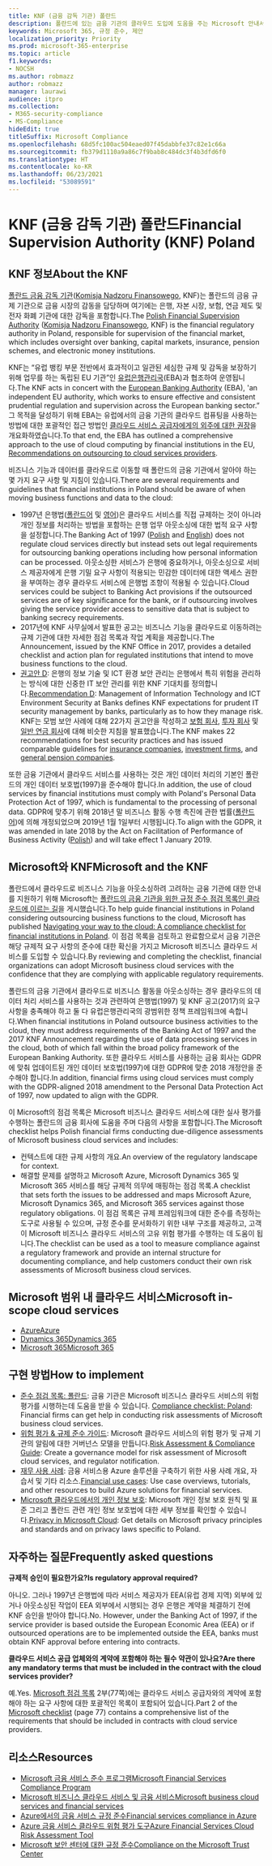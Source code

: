 ```yaml
---
title: KNF (금융 감독 기관) 폴란드
description: 폴란드에 있는 금융 기관의 클라우드 도입에 도움을 주는 Microsoft 안내서입니다.
keywords: Microsoft 365, 규정 준수, 제안
localization_priority: Priority
ms.prod: microsoft-365-enterprise
ms.topic: article
f1.keywords:
- NOCSH
ms.author: robmazz
author: robmazz
manager: laurawi
audience: itpro
ms.collection:
- M365-security-compliance
- MS-Compliance
hideEdit: true
titleSuffix: Microsoft Compliance
ms.openlocfilehash: 68d5fc100ac504eaed07f45dabbfe37c82e1c66a
ms.sourcegitcommit: fb379d1110a9a86c7f9bab8c484dc3f4b3dfd6f0
ms.translationtype: HT
ms.contentlocale: ko-KR
ms.lasthandoff: 06/23/2021
ms.locfileid: "53089591"
---
```

# <a name="financial-supervision-authority-knf-poland"></a><span data-ttu-id="300e8-104">KNF (금융 감독 기관) 폴란드</span><span class="sxs-lookup"><span data-stu-id="300e8-104">Financial Supervision Authority (KNF) Poland</span></span>

## <a name="about-the-knf"></a><span data-ttu-id="300e8-105">KNF 정보</span><span class="sxs-lookup"><span data-stu-id="300e8-105">About the KNF</span></span>

<span data-ttu-id="300e8-106">[폴란드 금융 감독 기관](https://www.knf.gov.pl/en/)([Komisja Nadzoru Finansowego](https://www.knf.gov.pl/), KNF)는 폴란드의 금융 규제 기관으로 금융 시장의 감동을 담당하며 여기에는 은행, 자본 시장, 보험, 연금 제도 및 전자 화폐 기관에 대한 감독을 포함합니다.</span><span class="sxs-lookup"><span data-stu-id="300e8-106">The [Polish Financial Supervision Authority](https://www.knf.gov.pl/en/) ([Komisja Nadzoru Finansowego](https://www.knf.gov.pl/), KNF) is the financial regulatory authority in Poland, responsible for supervision of the financial market, which includes oversight over banking, capital markets, insurance, pension schemes, and electronic money institutions.</span></span>

<span data-ttu-id="300e8-107">KNF는 “유럽 뱅킹 부문 전반에서 효과적이고 일관된 세심한 규제 및 감독을 보장하기 위해 업무를 하는 독립된 EU 기관”인 [유럽은행관리국](https://eba.europa.eu/about-us)(EBA)과 협조하여 운영됩니다.</span><span class="sxs-lookup"><span data-stu-id="300e8-107">The KNF acts in concert with the [European Banking Authority](https://eba.europa.eu/about-us) (EBA), 'an independent EU authority, which works to ensure effective and consistent prudential regulation and supervision across the European banking sector.”</span></span> <span data-ttu-id="300e8-108">그 목적을 달성하기 위해 EBA는 유럽에서의 금융 기관의 클라우드 컴퓨팅을 사용하는 방법에 대한 포괄적인 접근 방법인 [클라우드 서비스 공급자에게의 외주에 대한 권장](https://eba.europa.eu/documents/10180/2170121/Final+draft+Recommendations+on+Cloud+Outsourcing+%28EBA-Rec-2017-03%29.pdf/5fa5cdde-3219-4e95-946d-0c0d05494362)을 개요화하였습니다.</span><span class="sxs-lookup"><span data-stu-id="300e8-108">To that end, the EBA has outlined a comprehensive approach to the use of cloud computing by financial institutions in the EU, [Recommendations on outsourcing to cloud services providers](https://eba.europa.eu/documents/10180/2170121/Final+draft+Recommendations+on+Cloud+Outsourcing+%28EBA-Rec-2017-03%29.pdf/5fa5cdde-3219-4e95-946d-0c0d05494362).</span></span>

<span data-ttu-id="300e8-109">비즈니스 기능과 데이터를 클라우드로 이동할 때 폴란드의 금융 기관에서 알아야 하는 몇 가지 요구 사항 및 지침이 있습니다.</span><span class="sxs-lookup"><span data-stu-id="300e8-109">There are several requirements and guidelines that financial institutions in Poland should be aware of when moving business functions and data to the cloud:</span></span>

- <span data-ttu-id="300e8-110">1997년 은행법([폴란드어](https://www.nbp.pl/akty_prawne/ustawa_o_nbp/ustawa_o_nbp.pdf) 및 [영어](https://www.nbp.pl/en/aktyprawne/thebankingact.pdf))은 클라우드 서비스를 직접 규제하는 것이 아니라 개인 정보를 처리하는 방법을 포함하는 은행 업무 아웃소싱에 대한 법적 요구 사항을 설정합니다.</span><span class="sxs-lookup"><span data-stu-id="300e8-110">The Banking Act of 1997 ([Polish](https://www.nbp.pl/akty_prawne/ustawa_o_nbp/ustawa_o_nbp.pdf) and [English](https://www.nbp.pl/en/aktyprawne/thebankingact.pdf)) does not regulate cloud services directly but instead sets out legal requirements for outsourcing banking operations including how personal information can be processed.</span></span> <span data-ttu-id="300e8-111">아웃소싱한 서비스가 은행에 중요하거나, 아웃소싱으로 서비스 제공자에게 은행 기밀 요구 사항이 적용되는 민감한 데이터에 대한 액세스 권한을 부여하는 경우 클라우드 서비스에 은행법 조항이 적용될 수 있습니다.</span><span class="sxs-lookup"><span data-stu-id="300e8-111">Cloud services could be subject to Banking Act provisions if the outsourced services are of key significance for the bank, or if outsourcing involves giving the service provider access to sensitive data that is subject to banking secrecy requirements.</span></span>
- <span data-ttu-id="300e8-112">2017년에 KNF 사무실에서 발표한 공고는 비즈니스 기능을 클라우드로 이동하려는 규제 기관에 대한 자세한 점검 목록과 작업 계획을 제공합니다.</span><span class="sxs-lookup"><span data-stu-id="300e8-112">The Announcement, issued by the KNF Office in 2017, provides a detailed checklist and action plan for regulated institutions that intend to move business functions to the cloud.</span></span>
- <span data-ttu-id="300e8-113">[권고안 D](https://www.knf.gov.pl/knf/en/komponenty/img/Recommendation_D_44255.pdf): 은행의 정보 기술 및 ICT 환경 보안 관리는 은행에서 특히 위험을 관리하는 방식에 대한 신중한 IT 보안 관리를 위한 KNF 기대치를 정의합니다.</span><span class="sxs-lookup"><span data-stu-id="300e8-113">[Recommendation D](https://www.knf.gov.pl/knf/en/komponenty/img/Recommendation_D_44255.pdf): Management of Information Technology and ICT Environment Security at Banks defines KNF expectations for prudent IT security management by banks, particularly as to how they manage risk.</span></span> <span data-ttu-id="300e8-114">KNF는 모범 보안 사례에 대해 22가지 권고안을 작성하고 [보험 회사](https://www.knf.gov.pl/knf/en/komponenty/img/knf_136041_KNF_IT_Guidelines_for_Insurance_41850.pdf), [투자 회사](https://www.knf.gov.pl/knf/en/komponenty/img/knf_158416_Wytyczne_IT_firmy_inwestycyjne_eng_47464.pdf) 및 [일반 연금 회사](https://www.knf.gov.pl/knf/en/komponenty/img/knf_136042_KNF_IT_Guidelines_for_Pensions_41851.pdf)에 대해 비슷한 지침을 발표했습니다.</span><span class="sxs-lookup"><span data-stu-id="300e8-114">The KNF makes 22 recommendations for best security practices and has issued comparable guidelines for [insurance companies](https://www.knf.gov.pl/knf/en/komponenty/img/knf_136041_KNF_IT_Guidelines_for_Insurance_41850.pdf), [investment firms](https://www.knf.gov.pl/knf/en/komponenty/img/knf_158416_Wytyczne_IT_firmy_inwestycyjne_eng_47464.pdf), and [general pension companies](https://www.knf.gov.pl/knf/en/komponenty/img/knf_136042_KNF_IT_Guidelines_for_Pensions_41851.pdf).</span></span>

<span data-ttu-id="300e8-115">또한 금융 기관에서 클라우드 서비스를 사용하는 것은 개인 데이터 처리의 기본인 폴란드의 개인 데이터 보호법(1997)을 준수해야 합니다.</span><span class="sxs-lookup"><span data-stu-id="300e8-115">In addition, the use of cloud services by financial institutions must comply with Poland's Personal Data Protection Act of 1997, which is fundamental to the processing of personal data.</span></span> <span data-ttu-id="300e8-116">GDPR에 맞추기 위해 2018년 말 비즈니스 활동 수행 촉진에 관한 법률([폴란드어](https://orka.sejm.gov.pl/proc7.nsf/ustawy/2606_u.htm))에 의해 개정되었으며 2019년 1월 1일부터 시행됩니다.</span><span class="sxs-lookup"><span data-stu-id="300e8-116">To align with the GDPR, it was amended in late 2018 by the Act on Facilitation of Performance of Business Activity ([Polish](https://orka.sejm.gov.pl/proc7.nsf/ustawy/2606_u.htm)) and will take effect 1 January 2019.</span></span>

## <a name="microsoft-and-the-knf"></a><span data-ttu-id="300e8-117">Microsoft와 KNF</span><span class="sxs-lookup"><span data-stu-id="300e8-117">Microsoft and the KNF</span></span>

<span data-ttu-id="300e8-118">폴란드에서 클라우드로 비즈니스 기능을 아웃소싱하려 고려하는 금융 기관에 대한 안내를 지원하기 위해 Microsoft는 [폴란드의 금융 기관을 위한 규정 준수 점검 목록인 클라우드에 이르는 길](https://aka.ms/FinServ-Guide-Poland)을 게시했습니다.</span><span class="sxs-lookup"><span data-stu-id="300e8-118">To help guide financial institutions in Poland considering outsourcing business functions to the cloud, Microsoft has published [Navigating your way to the cloud: A compliance checklist for financial institutions in Poland](https://aka.ms/FinServ-Guide-Poland).</span></span> <span data-ttu-id="300e8-119">이 점검 목록을 검토하고 완료함으로서 금융 기관은 해당 규제적 요구 사항의 준수에 대한 확신을 가지고 Microsoft 비즈니스 클라우드 서비스를 도입할 수 있습니다.</span><span class="sxs-lookup"><span data-stu-id="300e8-119">By reviewing and completing the checklist, financial organizations can adopt Microsoft business cloud services with the confidence that they are complying with applicable regulatory requirements.</span></span>

<span data-ttu-id="300e8-120">폴란드의 금융 기관에서 클라우드로 비즈니스 활동을 아웃소싱하는 경우 클라우드의 데이터 처리 서비스를 사용하는 것과 관련하여 은행법(1997) 및 KNF 공고(2017)의 요구 사항을 충족해야 하고 둘 다 유럽은행관리국의 광범위한 정책 프레임워크에 속합니다.</span><span class="sxs-lookup"><span data-stu-id="300e8-120">When financial institutions in Poland outsource business activities to the cloud, they must address requirements of the Banking Act of 1997 and the 2017 KNF Announcement regarding the use of data processing services in the cloud, both of which fall within the broad policy framework of the European Banking Authority.</span></span> <span data-ttu-id="300e8-121">또한 클라우드 서비스를 사용하는 금융 회사는 GDPR에 맞춰 업데이트된 개인 데이터 보호법(1997)에 대한 GDPR에 맞춘 2018 개정안을 준수해야 합니다.</span><span class="sxs-lookup"><span data-stu-id="300e8-121">In addition, financial firms using cloud services must comply with the GDPR-aligned 2018 amendment to the Personal Data Protection Act of 1997, now updated to align with the GDPR.</span></span>

<span data-ttu-id="300e8-122">이 Microsoft의 점검 목록은 Microsoft 비즈니스 클라우드 서비스에 대한 실사 평가를 수행하는 폴란드의 금융 회사에 도움을 주며 다음의 사항을 포함합니다.</span><span class="sxs-lookup"><span data-stu-id="300e8-122">The Microsoft checklist helps Polish financial firms conducting due-diligence assessments of Microsoft business cloud services and includes:</span></span>

- <span data-ttu-id="300e8-123">컨텍스트에 대한 규제 사항의 개요.</span><span class="sxs-lookup"><span data-stu-id="300e8-123">An overview of the regulatory landscape for context.</span></span>
- <span data-ttu-id="300e8-124">해결할 문제를 설명하고 Microsoft Azure, Microsoft Dynamics 365 및 Microsoft 365 서비스를 해당 규제적 의무에 매핑하는 점검 목록.</span><span class="sxs-lookup"><span data-stu-id="300e8-124">A checklist that sets forth the issues to be addressed and maps Microsoft Azure, Microsoft Dynamics 365, and Microsoft 365 services against those regulatory obligations.</span></span> <span data-ttu-id="300e8-125">이 점검 목록은 규제 프레임워크에 대한 준수를 측정하는 도구로 사용될 수 있으며, 규정 준수를 문서화하기 위한 내부 구조를 제공하고, 고객이 Microsoft 비즈니스 클라우드 서비스의 고유 위험 평가를 수행하는 데 도움이 됩니다.</span><span class="sxs-lookup"><span data-stu-id="300e8-125">The checklist can be used as a tool to measure compliance against a regulatory framework and provide an internal structure for documenting compliance, and help customers conduct their own risk assessments of Microsoft business cloud services.</span></span>

## <a name="microsoft-in-scope-cloud-services"></a><span data-ttu-id="300e8-126">Microsoft 범위 내 클라우드 서비스</span><span class="sxs-lookup"><span data-stu-id="300e8-126">Microsoft in-scope cloud services</span></span>

- [<span data-ttu-id="300e8-127">Azure</span><span class="sxs-lookup"><span data-stu-id="300e8-127">Azure</span></span>](https://aka.ms/AzureCompliance)
- [<span data-ttu-id="300e8-128">Dynamics 365</span><span class="sxs-lookup"><span data-stu-id="300e8-128">Dynamics 365</span></span>](https://aka.ms/d365-compliance-list)
- [<span data-ttu-id="300e8-129">Microsoft 365</span><span class="sxs-lookup"><span data-stu-id="300e8-129">Microsoft 365</span></span>](https://aka.ms/o365-compliance-framework)

## <a name="how-to-implement"></a><span data-ttu-id="300e8-130">구현 방법</span><span class="sxs-lookup"><span data-stu-id="300e8-130">How to implement</span></span>

- <span data-ttu-id="300e8-131">[준수 점검 목록: 폴란드](https://aka.ms/FinServ-Guide-Poland): 금융 기관은 Microsoft 비즈니스 클라우드 서비스의 위험 평가를 시행하는데 도움을 받을 수 있습니다. </span><span class="sxs-lookup"><span data-stu-id="300e8-131">[Compliance checklist: Poland](https://aka.ms/FinServ-Guide-Poland): Financial firms can get help in conducting risk assessments of Microsoft business cloud services.</span></span>
- <span data-ttu-id="300e8-132">[위험 평가 & 규제 준수 가이드](https://aka.ms/RiskGovernanceGuide): Microsoft 클라우드 서비스의 위험 평가 및 규제 기관의 알림에 대한 거버넌스 모델을 만듭니다.</span><span class="sxs-lookup"><span data-stu-id="300e8-132">[Risk Assessment & Compliance Guide](https://aka.ms/RiskGovernanceGuide): Create a governance model for risk assessment of Microsoft cloud services, and regulator notification.</span></span>
- <span data-ttu-id="300e8-133">[재무 사용 사례](/azure/industry/financial/): 금융 서비스용 Azure 솔루션을 구축하기 위한 사용 사례 개요, 자습서 및 기타 리소스.</span><span class="sxs-lookup"><span data-stu-id="300e8-133">[Financial use cases](/azure/industry/financial/): Use case overviews, tutorials, and other resources to build Azure solutions for financial services.</span></span>
- <span data-ttu-id="300e8-134">[Microsoft 클라우드에서의 개인 정보 보호](https://aka.ms/MCSPrivacy): Microsoft 개인 정보 보호 원칙 및 표준 그리고 폴란드 관련 개인 정보 보호법에 대한 세부 정보를 확인할 수 있습니다.</span><span class="sxs-lookup"><span data-stu-id="300e8-134">[Privacy in Microsoft Cloud](https://aka.ms/MCSPrivacy): Get details on Microsoft privacy principles and standards and on privacy laws specific to Poland.</span></span>

## <a name="frequently-asked-questions"></a><span data-ttu-id="300e8-135">자주하는 질문</span><span class="sxs-lookup"><span data-stu-id="300e8-135">Frequently asked questions</span></span>

<span data-ttu-id="300e8-136">**규제적 승인이 필요한가요?**</span><span class="sxs-lookup"><span data-stu-id="300e8-136">**Is regulatory approval required?**</span></span>

<span data-ttu-id="300e8-p108">아니오. 그러나 1997년 은행법에 따라 서비스 제공자가 EEA(유럽 경제 지역) 외부에 있거나 아웃소싱된 작업이 EEA 외부에서 시행되는 경우 은행은 계약을 체결하기 전에 KNF 승인을 받아야 합니다.</span><span class="sxs-lookup"><span data-stu-id="300e8-p108">No. However, under the Banking Act of 1997, if the service provider is based outside the European Economic Area (EEA) or if outsourced operations are to be implemented outside the EEA, banks must obtain KNF approval before entering into contracts.</span></span>

<span data-ttu-id="300e8-139">**클라우드 서비스 공급 업체와의 계약에 포함해야 하는 필수 약관이 있나요?**</span><span class="sxs-lookup"><span data-stu-id="300e8-139">**Are there any mandatory terms that must be included in the contract with the cloud services provider?**</span></span>

<span data-ttu-id="300e8-140">예.</span><span class="sxs-lookup"><span data-stu-id="300e8-140">Yes.</span></span> <span data-ttu-id="300e8-141">[Microsoft 점검 목록](https://aka.ms/FinServ-Guide-Poland) 2부(77쪽)에는 클라우드 서비스 공급자와의 계약에 포함해야 하는 요구 사항에 대한 포괄적인 목록이 포함되어 있습니다.</span><span class="sxs-lookup"><span data-stu-id="300e8-141">Part 2 of the [Microsoft checklist](https://aka.ms/FinServ-Guide-Poland) (page 77) contains a comprehensive list of the requirements that should be included in contracts with cloud service providers.</span></span>

## <a name="resources"></a><span data-ttu-id="300e8-142">리소스</span><span class="sxs-lookup"><span data-stu-id="300e8-142">Resources</span></span>

- [<span data-ttu-id="300e8-143">Microsoft 금융 서비스 준수 프로그램</span><span class="sxs-lookup"><span data-stu-id="300e8-143">Microsoft Financial Services Compliance Program</span></span>](https://aka.ms/FSCP-Print)
- [<span data-ttu-id="300e8-144">Microsoft 비즈니스 클라우드 서비스 및 금융 서비스</span><span class="sxs-lookup"><span data-stu-id="300e8-144">Microsoft business cloud services and financial services</span></span>](https://www.microsoft.com/trustcenter/cloudservices/financialservices)
- [<span data-ttu-id="300e8-145">Azure에서의 금융 서비스 규정 준수</span><span class="sxs-lookup"><span data-stu-id="300e8-145">Financial services compliance in Azure</span></span>](https://azure.microsoft.com/resources/videos/azurecon-2015-financial-services-compliance-in-azure/)
- [<span data-ttu-id="300e8-146">Azure 금융 서비스 클라우드 위험 평가 도구</span><span class="sxs-lookup"><span data-stu-id="300e8-146">Azure Financial Services Cloud Risk Assessment Tool</span></span>](https://servicetrust.microsoft.com/ViewPage/FFIECBlueprint?command=Download&downloadType=Document&downloadId=079a1973-711a-428f-9312-9ddd290cff7b&docTab=c726d5c0-2d1e-11e8-a485-57140ec19669_PaaS)
- [<span data-ttu-id="300e8-147">Microsoft 보안 센터에 대한 규정 준수</span><span class="sxs-lookup"><span data-stu-id="300e8-147">Compliance on the Microsoft Trust Center</span></span>](https://www.microsoft.com/trust-center/compliance/compliance-overview)
